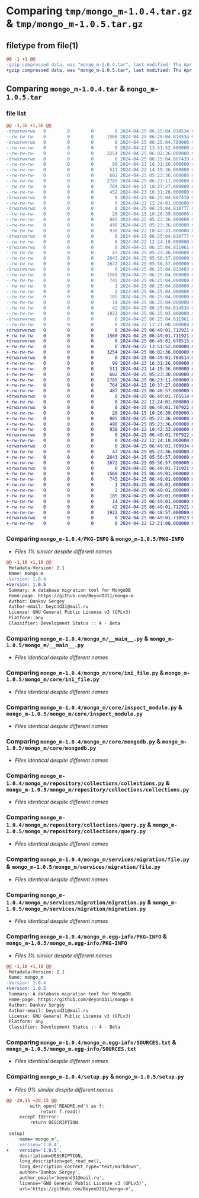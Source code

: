 # Comparing `tmp/mongo_m-1.0.4.tar.gz` & `tmp/mongo_m-1.0.5.tar.gz`

## filetype from file(1)

```diff
@@ -1 +1 @@
-gzip compressed data, was "mongo_m-1.0.4.tar", last modified: Thu Apr 25 06:25:04 2024, max compression
+gzip compressed data, was "mongo_m-1.0.5.tar", last modified: Thu Apr 25 06:49:01 2024, max compression
```

## Comparing `mongo_m-1.0.4.tar` & `mongo_m-1.0.5.tar`

### file list

```diff
@@ -1,36 +1,36 @@
-drwxrwxrwx   0        0        0        0 2024-04-25 06:25:04.814534 mongo_m-1.0.4/
--rw-rw-rw-   0        0        0     1560 2024-04-25 06:25:04.814534 mongo_m-1.0.4/PKG-INFO
-drwxrwxrwx   0        0        0        0 2024-04-25 06:25:04.789006 mongo_m-1.0.4/mongo_m/
--rw-rw-rw-   0        0        0        0 2024-04-22 13:51:52.000000 mongo_m-1.0.4/mongo_m/__init__.py
--rw-rw-rw-   0        0        0     3254 2024-04-25 06:02:36.000000 mongo_m-1.0.4/mongo_m/__main__.py
-drwxrwxrwx   0        0        0        0 2024-04-25 06:25:04.807439 mongo_m-1.0.4/mongo_m/core/
--rw-rw-rw-   0        0        0       99 2024-04-23 16:31:26.000000 mongo_m-1.0.4/mongo_m/core/__init__.py
--rw-rw-rw-   0        0        0      511 2024-04-22 14:19:36.000000 mongo_m-1.0.4/mongo_m/core/creator.py
--rw-rw-rw-   0        0        0      602 2024-04-25 05:23:36.000000 mongo_m-1.0.4/mongo_m/core/ini_file.py
--rw-rw-rw-   0        0        0     2785 2024-04-25 06:23:11.000000 mongo_m-1.0.4/mongo_m/core/inspect_module.py
--rw-rw-rw-   0        0        0      764 2024-04-15 10:37:27.000000 mongo_m-1.0.4/mongo_m/core/mongodb.py
--rw-rw-rw-   0        0        0      452 2024-04-23 16:31:26.000000 mongo_m-1.0.4/mongo_m/core/utils.py
-drwxrwxrwx   0        0        0        0 2024-04-25 06:25:04.807439 mongo_m-1.0.4/mongo_m/repository/
--rw-rw-rw-   0        0        0        0 2024-04-22 12:24:01.000000 mongo_m-1.0.4/mongo_m/repository/__init__.py
-drwxrwxrwx   0        0        0        0 2024-04-25 06:25:04.810777 mongo_m-1.0.4/mongo_m/repository/collections/
--rw-rw-rw-   0        0        0       28 2024-04-15 10:26:39.000000 mongo_m-1.0.4/mongo_m/repository/collections/__init__.py
--rw-rw-rw-   0        0        0      805 2024-04-25 05:23:36.000000 mongo_m-1.0.4/mongo_m/repository/collections/collections.py
--rw-rw-rw-   0        0        0      490 2024-04-25 05:23:36.000000 mongo_m-1.0.4/mongo_m/repository/collections/models.py
--rw-rw-rw-   0        0        0      938 2024-04-22 10:42:33.000000 mongo_m-1.0.4/mongo_m/repository/collections/query.py
-drwxrwxrwx   0        0        0        0 2024-04-25 06:25:04.810777 mongo_m-1.0.4/mongo_m/services/
--rw-rw-rw-   0        0        0        0 2024-04-22 12:24:10.000000 mongo_m-1.0.4/mongo_m/services/__init__.py
-drwxrwxrwx   0        0        0        0 2024-04-25 06:25:04.811961 mongo_m-1.0.4/mongo_m/services/migration/
--rw-rw-rw-   0        0        0       47 2024-04-25 05:23:36.000000 mongo_m-1.0.4/mongo_m/services/migration/__init__.py
--rw-rw-rw-   0        0        0     2643 2024-04-25 05:56:57.000000 mongo_m-1.0.4/mongo_m/services/migration/file.py
--rw-rw-rw-   0        0        0     1672 2024-04-25 05:56:57.000000 mongo_m-1.0.4/mongo_m/services/migration/migration.py
-drwxrwxrwx   0        0        0        0 2024-04-25 06:25:04.813403 mongo_m-1.0.4/mongo_m.egg-info/
--rw-rw-rw-   0        0        0     1560 2024-04-25 06:25:04.000000 mongo_m-1.0.4/mongo_m.egg-info/PKG-INFO
--rw-rw-rw-   0        0        0      745 2024-04-25 06:25:04.000000 mongo_m-1.0.4/mongo_m.egg-info/SOURCES.txt
--rw-rw-rw-   0        0        0        1 2024-04-25 06:25:04.000000 mongo_m-1.0.4/mongo_m.egg-info/dependency_links.txt
--rw-rw-rw-   0        0        0        2 2024-04-25 06:25:04.000000 mongo_m-1.0.4/mongo_m.egg-info/not-zip-safe
--rw-rw-rw-   0        0        0      185 2024-04-25 06:25:04.000000 mongo_m-1.0.4/mongo_m.egg-info/requires.txt
--rw-rw-rw-   0        0        0       14 2024-04-25 06:25:04.000000 mongo_m-1.0.4/mongo_m.egg-info/top_level.txt
--rw-rw-rw-   0        0        0       42 2024-04-25 06:25:04.814534 mongo_m-1.0.4/setup.cfg
--rw-rw-rw-   0        0        0     1922 2024-04-25 06:25:03.000000 mongo_m-1.0.4/setup.py
-drwxrwxrwx   0        0        0        0 2024-04-25 06:25:04.811961 mongo_m-1.0.4/tests/
--rw-rw-rw-   0        0        0        0 2024-04-22 12:21:08.000000 mongo_m-1.0.4/tests/__init__.py
+drwxrwxrwx   0        0        0        0 2024-04-25 06:49:01.712921 mongo_m-1.0.5/
+-rw-rw-rw-   0        0        0     1560 2024-04-25 06:49:01.711921 mongo_m-1.0.5/PKG-INFO
+drwxrwxrwx   0        0        0        0 2024-04-25 06:49:01.678515 mongo_m-1.0.5/mongo_m/
+-rw-rw-rw-   0        0        0        0 2024-04-22 13:51:52.000000 mongo_m-1.0.5/mongo_m/__init__.py
+-rw-rw-rw-   0        0        0     3254 2024-04-25 06:02:36.000000 mongo_m-1.0.5/mongo_m/__main__.py
+drwxrwxrwx   0        0        0        0 2024-04-25 06:49:01.704514 mongo_m-1.0.5/mongo_m/core/
+-rw-rw-rw-   0        0        0       99 2024-04-23 16:31:26.000000 mongo_m-1.0.5/mongo_m/core/__init__.py
+-rw-rw-rw-   0        0        0      511 2024-04-22 14:19:36.000000 mongo_m-1.0.5/mongo_m/core/creator.py
+-rw-rw-rw-   0        0        0      602 2024-04-25 05:23:36.000000 mongo_m-1.0.5/mongo_m/core/ini_file.py
+-rw-rw-rw-   0        0        0     2785 2024-04-25 06:23:11.000000 mongo_m-1.0.5/mongo_m/core/inspect_module.py
+-rw-rw-rw-   0        0        0      764 2024-04-15 10:37:27.000000 mongo_m-1.0.5/mongo_m/core/mongodb.py
+-rw-rw-rw-   0        0        0      487 2024-04-25 06:48:57.000000 mongo_m-1.0.5/mongo_m/core/utils.py
+drwxrwxrwx   0        0        0        0 2024-04-25 06:49:01.705514 mongo_m-1.0.5/mongo_m/repository/
+-rw-rw-rw-   0        0        0        0 2024-04-22 12:24:01.000000 mongo_m-1.0.5/mongo_m/repository/__init__.py
+drwxrwxrwx   0        0        0        0 2024-04-25 06:49:01.707922 mongo_m-1.0.5/mongo_m/repository/collections/
+-rw-rw-rw-   0        0        0       28 2024-04-15 10:26:39.000000 mongo_m-1.0.5/mongo_m/repository/collections/__init__.py
+-rw-rw-rw-   0        0        0      805 2024-04-25 05:23:36.000000 mongo_m-1.0.5/mongo_m/repository/collections/collections.py
+-rw-rw-rw-   0        0        0      490 2024-04-25 05:23:36.000000 mongo_m-1.0.5/mongo_m/repository/collections/models.py
+-rw-rw-rw-   0        0        0      938 2024-04-22 10:42:33.000000 mongo_m-1.0.5/mongo_m/repository/collections/query.py
+drwxrwxrwx   0        0        0        0 2024-04-25 06:49:01.707922 mongo_m-1.0.5/mongo_m/services/
+-rw-rw-rw-   0        0        0        0 2024-04-22 12:24:10.000000 mongo_m-1.0.5/mongo_m/services/__init__.py
+drwxrwxrwx   0        0        0        0 2024-04-25 06:49:01.709934 mongo_m-1.0.5/mongo_m/services/migration/
+-rw-rw-rw-   0        0        0       47 2024-04-25 05:23:36.000000 mongo_m-1.0.5/mongo_m/services/migration/__init__.py
+-rw-rw-rw-   0        0        0     2643 2024-04-25 05:56:57.000000 mongo_m-1.0.5/mongo_m/services/migration/file.py
+-rw-rw-rw-   0        0        0     1672 2024-04-25 05:56:57.000000 mongo_m-1.0.5/mongo_m/services/migration/migration.py
+drwxrwxrwx   0        0        0        0 2024-04-25 06:49:01.711921 mongo_m-1.0.5/mongo_m.egg-info/
+-rw-rw-rw-   0        0        0     1560 2024-04-25 06:49:01.000000 mongo_m-1.0.5/mongo_m.egg-info/PKG-INFO
+-rw-rw-rw-   0        0        0      745 2024-04-25 06:49:01.000000 mongo_m-1.0.5/mongo_m.egg-info/SOURCES.txt
+-rw-rw-rw-   0        0        0        1 2024-04-25 06:49:01.000000 mongo_m-1.0.5/mongo_m.egg-info/dependency_links.txt
+-rw-rw-rw-   0        0        0        2 2024-04-25 06:49:01.000000 mongo_m-1.0.5/mongo_m.egg-info/not-zip-safe
+-rw-rw-rw-   0        0        0      185 2024-04-25 06:49:01.000000 mongo_m-1.0.5/mongo_m.egg-info/requires.txt
+-rw-rw-rw-   0        0        0       14 2024-04-25 06:49:01.000000 mongo_m-1.0.5/mongo_m.egg-info/top_level.txt
+-rw-rw-rw-   0        0        0       42 2024-04-25 06:49:01.712921 mongo_m-1.0.5/setup.cfg
+-rw-rw-rw-   0        0        0     1922 2024-04-25 06:48:57.000000 mongo_m-1.0.5/setup.py
+drwxrwxrwx   0        0        0        0 2024-04-25 06:49:01.710923 mongo_m-1.0.5/tests/
+-rw-rw-rw-   0        0        0        0 2024-04-22 12:21:08.000000 mongo_m-1.0.5/tests/__init__.py
```

### Comparing `mongo_m-1.0.4/PKG-INFO` & `mongo_m-1.0.5/PKG-INFO`

 * *Files 1% similar despite different names*

```diff
@@ -1,10 +1,10 @@
 Metadata-Version: 2.1
 Name: mongo_m
-Version: 1.0.4
+Version: 1.0.5
 Summary: A database migration tool for MongoDB
 Home-page: https://github.com/BeyonD311/mongo-m
 Author: Dankov Sergey
 Author-email: beyond31@mail.ru
 License: GNU General Public License v3 (GPLv3)
 Platform: any
 Classifier: Development Status :: 4 - Beta
```

### Comparing `mongo_m-1.0.4/mongo_m/__main__.py` & `mongo_m-1.0.5/mongo_m/__main__.py`

 * *Files identical despite different names*

### Comparing `mongo_m-1.0.4/mongo_m/core/ini_file.py` & `mongo_m-1.0.5/mongo_m/core/ini_file.py`

 * *Files identical despite different names*

### Comparing `mongo_m-1.0.4/mongo_m/core/inspect_module.py` & `mongo_m-1.0.5/mongo_m/core/inspect_module.py`

 * *Files identical despite different names*

### Comparing `mongo_m-1.0.4/mongo_m/core/mongodb.py` & `mongo_m-1.0.5/mongo_m/core/mongodb.py`

 * *Files identical despite different names*

### Comparing `mongo_m-1.0.4/mongo_m/repository/collections/collections.py` & `mongo_m-1.0.5/mongo_m/repository/collections/collections.py`

 * *Files identical despite different names*

### Comparing `mongo_m-1.0.4/mongo_m/repository/collections/query.py` & `mongo_m-1.0.5/mongo_m/repository/collections/query.py`

 * *Files identical despite different names*

### Comparing `mongo_m-1.0.4/mongo_m/services/migration/file.py` & `mongo_m-1.0.5/mongo_m/services/migration/file.py`

 * *Files identical despite different names*

### Comparing `mongo_m-1.0.4/mongo_m/services/migration/migration.py` & `mongo_m-1.0.5/mongo_m/services/migration/migration.py`

 * *Files identical despite different names*

### Comparing `mongo_m-1.0.4/mongo_m.egg-info/PKG-INFO` & `mongo_m-1.0.5/mongo_m.egg-info/PKG-INFO`

 * *Files 1% similar despite different names*

```diff
@@ -1,10 +1,10 @@
 Metadata-Version: 2.1
 Name: mongo_m
-Version: 1.0.4
+Version: 1.0.5
 Summary: A database migration tool for MongoDB
 Home-page: https://github.com/BeyonD311/mongo-m
 Author: Dankov Sergey
 Author-email: beyond31@mail.ru
 License: GNU General Public License v3 (GPLv3)
 Platform: any
 Classifier: Development Status :: 4 - Beta
```

### Comparing `mongo_m-1.0.4/mongo_m.egg-info/SOURCES.txt` & `mongo_m-1.0.5/mongo_m.egg-info/SOURCES.txt`

 * *Files identical despite different names*

### Comparing `mongo_m-1.0.4/setup.py` & `mongo_m-1.0.5/setup.py`

 * *Files 0% similar despite different names*

```diff
@@ -20,15 +20,15 @@
         with open('README.md') as f:
             return f.read()
     except IOError:
         return DESCRIPTION
 
 setup(
     name='mongo_m',
-    version='1.0.4',
+    version='1.0.5',
     description=DESCRIPTION,
     long_description=get_read_me(),
     long_description_content_type="text/markdown",
     author='Dankov Sergey',
     author_email='beyond31@mail.ru',
     license='GNU General Public License v3 (GPLv3)',
     url='https://github.com/BeyonD311/mongo-m',
```

